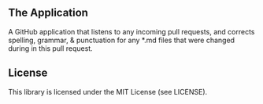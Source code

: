 
## The Application

A GitHub application that listens to any incoming pull requests, and corrects spelling, grammar, & punctuation for any *.md files that were changed during in this pull request.

## License 

This library is licensed under the MIT License (see LICENSE).

